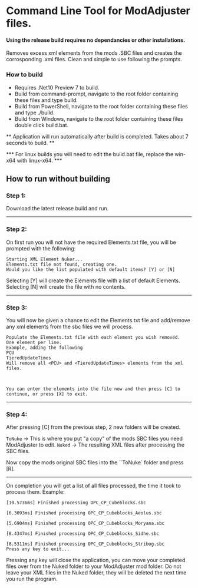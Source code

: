 # Command Line Tool for ModAdjuster files.
#### Using the release build requires no dependancies or other installations.

Removes excess xml elements from the mods .SBC files and creates the corrosponding .xml files.
Clean and simple to use following the prompts.

### How to build
* Requires .Net10 Preview 7 to build.
* Build from command-prompt, navigate to the root folder containing these files and type build.
* Build from PowerShell, navigate to the root folder containing these files and type ./build.
* Build from Windows, navigate to the root folder containing these files double click build.bat.

** Application will run automatically after build is completed.  Takes about 7 seconds to build. **

*** For linux builds you will need to edit the build.bat file, replace the win-x64 with linux-x64. ***
## How to run without building

### Step 1:
Download the latest release build and run.

----------------------------------------------------------------------------------------------------------------

### Step 2: 
On first run you will not have the required Elements.txt file, you will be prompted with the following:

```
Starting XML Element Nuker...
Elements.txt file not found, creating one.
Would you like the list populated with default items? [Y] or [N]
```

Selecting [Y] will create the Elements file with a list of default Elements.
Selecting [N] will create the file with no contents.

----------------------------------------------------------------------------------------------------------------

### Step 3:
You will now be given a chance to edit the Elements.txt file and add/remove any xml elements from the sbc files we will process.

```
Populate the Elements.txt file with each element you wish removed.  One element per line.
Example, adding the following
PCU
TieredUpdateTimes
Will remove all <PCU> and <TieredUpdateTimes> elements from the xml files.



You can enter the elements into the file now and then press [C] to continue, or press [X] to exit.
```

----------------------------------------------------------------------------------------------------------------

### Step 4:
After pressing [C] from the previous step, 2 new folders will be created.

``ToNuke`` -> This is where you put "a copy" of the mods SBC files you need ModAdjuster to edit.
``Nuked`` -> The resulting XML files after processing the SBC files.

Now copy the mods original SBC files into the ``ToNuke` folder and press [R].

----------------------------------------------------------------------------------------------------------------

On completion you will get a list of all files processed, the time it took to process them.
Example:
```
[10.5736ms] Finished processing OPC_CP_Cubeblocks.sbc

[6.3093ms] Finished processing OPC_CP_Cubeblocks_Aeolus.sbc

[5.6904ms] Finished processing OPC_CP_Cubeblocks_Moryana.sbc

[8.4347ms] Finished processing OPC_CP_Cubeblocks_Sidhe.sbc

[8.5311ms] Finished processing OPC_CP_Cubeblocks_Stribog.sbc
Press any key to exit...
```

Pressing any key will close the application, you can move your completed files over from the Nuked folder to your ModAdjuster mod folder.
Do not leave your XML files in the Nuked folder, they will be deleted the next time you run the program.






